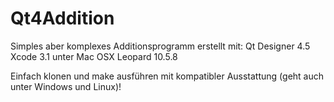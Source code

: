 # Qt4Addition
Simples aber komplexes Additionsprogramm erstellt mit:
Qt Designer 4.5
Xcode 3.1
unter Mac OSX Leopard 10.5.8

Einfach klonen und make ausführen mit kompatibler Ausstattung (geht auch unter Windows und Linux)!
